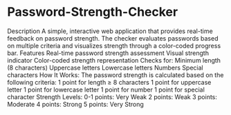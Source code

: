 # Password-Strength-Checker
Description
A simple, interactive web application that provides real-time feedback on password strength. The checker evaluates passwords based on multiple criteria and visualizes strength through a color-coded progress bar.
Features
Real-time password strength assessment
Visual strength indicator
Color-coded strength representation
Checks for:
Minimum length (8 characters)
Uppercase letters
Lowercase letters
Numbers
Special characters
How It Works:
The password strength is calculated based on the following criteria:
1 point for length ≥ 8 characters
1 point for uppercase letter
1 point for lowercase letter
1 point for number
1 point for special character
Strength Levels:
0-1 points: Very Weak
2 points: Weak
3 points: Moderate
4 points: Strong
5 points: Very Strong
